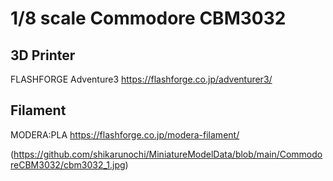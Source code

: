 # 1/8 scale Commodore CBM3032

## 3D Printer
FLASHFORGE Adventure3
<https://flashforge.co.jp/adventurer3/>

## Filament
MODERA:PLA
<https://flashforge.co.jp/modera-filament/>

(https://github.com/shikarunochi/MiniatureModelData/blob/main/CommodoreCBM3032/cbm3032_1.jpg)
